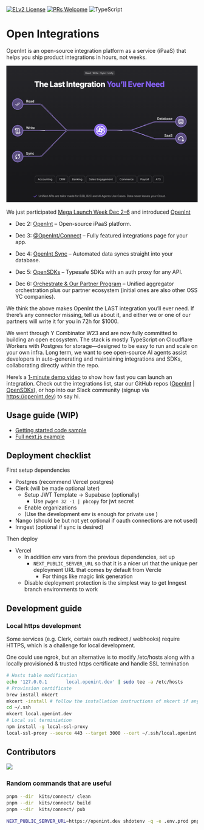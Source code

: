 [![ELv2 License](https://img.shields.io/badge/license-ELv2-green)](https://www.elastic.co/licensing/elastic-license)
[![PRs Welcome](https://img.shields.io/badge/PRs-welcome-brightgreen.svg)](https://makeapullrequest.com)
![TypeScript](https://img.shields.io/badge/language-TypeScript-blue)

# Open Integrations

OpenInt is an open-source integration platform as a service (iPaaS) that helps you ship product integrations in hours, not weeks.

<img src="./docs/images/banner.png"/>

We just participated [Mega Launch Week Dec 2–6](https://launchweek.dev/lw/MEGA) and introduced [OpenInt](https://openint.dev/launch-week)

- Dec 2: [OpenInt](https://openint.dev/launch-week/introducing-openint/) – Open-source iPaaS platform.

- Dec 3: [@OpenInt/Connect](https://openint.dev/launch-week/introducing-openint-connect/) – Fully featured integrations page for your app.

- Dec 4: [OpenInt Sync](https://openint.dev/launch-week/openint-sync-simplify-data-synchronization/) – Automated data syncs straight into your database.

- Dec 5: [OpenSDKs](https://openint.dev/launch-week/introducing-opensdks/) – Typesafe SDKs with an auth proxy for any API.

- Dec 6: [Orchestrate & Our Partner Program](https://openint.dev/launch-week/introducing-orchestrate-and-partner-program/) – Unified aggregator orchestration plus our partner ecosystem (initial ones are also other OSS YC companies).

We think the above makes OpenInt the LAST integration you’ll ever need. If there’s any connector missing, tell us about it, and either we or one of our partners will write it for you in 72h for $1000.

We went through Y Combinator W23 and are now fully committed to building an open ecosystem. The stack is mostly TypeScript on Cloudflare Workers with Postgres for storage—designed to be easy to run and scale on your own infra. Long term, we want to see open-source AI agents assist developers in auto-generating and maintaining integrations and SDKs, collaborating directly within the repo.

Here’s a [1-minute demo video](https://www.youtube.com/watch?v=FpG7otZZhRw) to show how fast you can launch an integration. Check out the integrations list, star our GitHub repos ([OpenInt](https://github.com/openintegrations/openint) | [OpenSDKs](https://github.com/openintegrations/openSDKs)), or hop into our Slack community (signup via https://openint.dev) to say hi.

## Usage guide (WIP)

- [Getting started code sample](./docs/samples/getting-started.ts)
- [Full next.js example](https://github.com/openintegrations/examples)

## Deployment checklist

First setup dependencies

- Postgres (recommend Vercel postgres)
- Clerk (will be made optional later)
  - Setup JWT Template -> Supabase (optionally)
    - Use `pwgen 32 -1 | pbcopy` for jwt secret
  - Enable organizations
  - (Use the development env is enough for private use )
- Nango (should be but not yet optional if oauth connections are not used)
- Inngest (optional if sync is desired)

Then deploy

- Vercel
  - In addition env vars from the previous dependencies, set up
    - `NEXT_PUBLIC_SERVER_URL` so that it is a nicer url that the unique per deployment URL that comes by default from Vercle
      - For things like magic link generation
  - Disable deployment protection is the simplest way to get Inngest branch environments to work

## Development guide

### Local https development

Some services (e.g. Clerk, certain oauth redirect / webhooks) require HTTPS, which is a challenge for local development.

One could use ngrok, but an alternative is to modify /etc/hosts along with a locally provisioned & trusted https certificate and handle SSL termination

```sh
# Hosts table modification
echo '127.0.0.1       local.openint.dev' | sudo tee -a /etc/hosts
# Provission certificate
brew install mkcert
mkcert -install # follow the installation instructions of mkcert if any
cd ~/.ssh
mkcert local.openint.dev
# Local ssl terminiation
npm install -g local-ssl-proxy
local-ssl-proxy --source 443 --target 3000 --cert ~/.ssh/local.openint.dev.pem --key ~/.ssh/local.openint.dev-key.pem
```

## Contributors

<img src="https://contributors-img.web.app/image?repo=openintegrations/openint"/>

### Random commands that are useful

```bash
pnpm --dir  kits/connect/ clean
pnpm --dir  kits/connect/ build
pnpm --dir  kits/connect/ pub
```

```bash
NEXT_PUBLIC_SERVER_URL=https://openint.dev shdotenv -q -e .env.prod pnpm --dir ./kits/sdk gen
```
